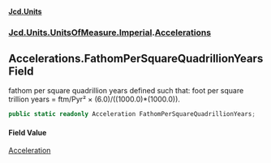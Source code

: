 #### [Jcd.Units](index 'index')
### [Jcd.Units.UnitsOfMeasure.Imperial](Jcd.Units.UnitsOfMeasure.Imperial 'Jcd.Units.UnitsOfMeasure.Imperial').[Accelerations](Accelerations 'Jcd.Units.UnitsOfMeasure.Imperial.Accelerations')

## Accelerations.FathomPerSquareQuadrillionYears Field

fathom per square quadrillion years defined such that: foot per square trillion years = ftm/Pyr² ×
(6.0)/((1000.0)*(1000.0)).

```csharp
public static readonly Acceleration FathomPerSquareQuadrillionYears;
```

#### Field Value
[Acceleration](Acceleration 'Jcd.Units.UnitTypes.Acceleration')